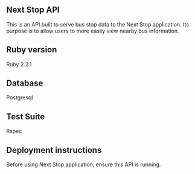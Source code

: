 ## Next Stop API

This is an API built to serve bus stop data to the Next Stop application. 
Its purpose is to allow users to more easily view nearby bus information.

## Ruby version

Ruby 2.2.1

## Database

Postgresql

## Test Suite

Rspec

## Deployment instructions

Before using Next Stop application, ensure this API is running.